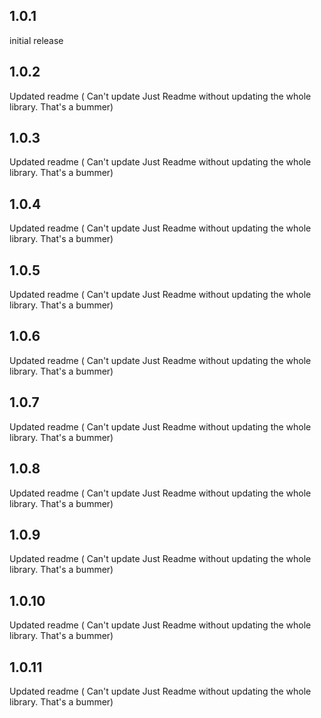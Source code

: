 ## 1.0.1
initial release

## 1.0.2
Updated readme ( Can't update Just Readme without updating the whole library. That's a bummer)

## 1.0.3
Updated readme ( Can't update Just Readme without updating the whole library. That's a bummer)

## 1.0.4
Updated readme ( Can't update Just Readme without updating the whole library. That's a bummer)

## 1.0.5
Updated readme ( Can't update Just Readme without updating the whole library. That's a bummer)

## 1.0.6
Updated readme ( Can't update Just Readme without updating the whole library. That's a bummer)

## 1.0.7
Updated readme ( Can't update Just Readme without updating the whole library. That's a bummer)

## 1.0.8
Updated readme ( Can't update Just Readme without updating the whole library. That's a bummer)

## 1.0.9
Updated readme ( Can't update Just Readme without updating the whole library. That's a bummer)

## 1.0.10
Updated readme ( Can't update Just Readme without updating the whole library. That's a bummer)

## 1.0.11
Updated readme ( Can't update Just Readme without updating the whole library. That's a bummer)


